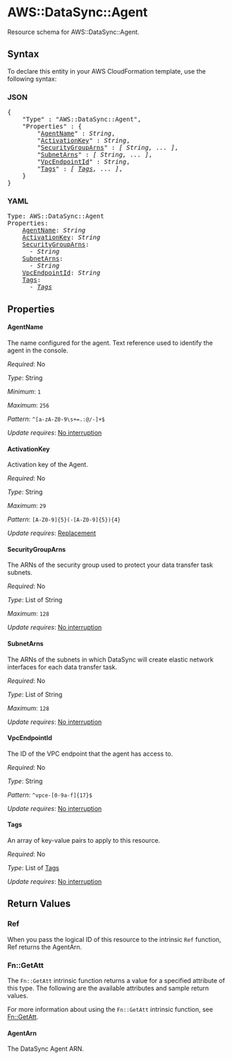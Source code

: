 # AWS::DataSync::Agent

Resource schema for AWS::DataSync::Agent.

## Syntax

To declare this entity in your AWS CloudFormation template, use the following syntax:

### JSON

<pre>
{
    "Type" : "AWS::DataSync::Agent",
    "Properties" : {
        "<a href="#agentname" title="AgentName">AgentName</a>" : <i>String</i>,
        "<a href="#activationkey" title="ActivationKey">ActivationKey</a>" : <i>String</i>,
        "<a href="#securitygrouparns" title="SecurityGroupArns">SecurityGroupArns</a>" : <i>[ String, ... ]</i>,
        "<a href="#subnetarns" title="SubnetArns">SubnetArns</a>" : <i>[ String, ... ]</i>,
        "<a href="#vpcendpointid" title="VpcEndpointId">VpcEndpointId</a>" : <i>String</i>,
        "<a href="#tags" title="Tags">Tags</a>" : <i>[ <a href="tags.md">Tags</a>, ... ]</i>,
    }
}
</pre>

### YAML

<pre>
Type: AWS::DataSync::Agent
Properties:
    <a href="#agentname" title="AgentName">AgentName</a>: <i>String</i>
    <a href="#activationkey" title="ActivationKey">ActivationKey</a>: <i>String</i>
    <a href="#securitygrouparns" title="SecurityGroupArns">SecurityGroupArns</a>: <i>
      - String</i>
    <a href="#subnetarns" title="SubnetArns">SubnetArns</a>: <i>
      - String</i>
    <a href="#vpcendpointid" title="VpcEndpointId">VpcEndpointId</a>: <i>String</i>
    <a href="#tags" title="Tags">Tags</a>: <i>
      - <a href="tags.md">Tags</a></i>
</pre>

## Properties

#### AgentName

The name configured for the agent. Text reference used to identify the agent in the console.

_Required_: No

_Type_: String

_Minimum_: <code>1</code>

_Maximum_: <code>256</code>

_Pattern_: <code>^[a-zA-Z0-9\s+=.:@/-]+$</code>

_Update requires_: [No interruption](https://docs.aws.amazon.com/AWSCloudFormation/latest/UserGuide/using-cfn-updating-stacks-update-behaviors.html#update-no-interrupt)

#### ActivationKey

Activation key of the Agent.

_Required_: No

_Type_: String

_Maximum_: <code>29</code>

_Pattern_: <code>[A-Z0-9]{5}(-[A-Z0-9]{5}){4}</code>

_Update requires_: [Replacement](https://docs.aws.amazon.com/AWSCloudFormation/latest/UserGuide/using-cfn-updating-stacks-update-behaviors.html#update-replacement)

#### SecurityGroupArns

The ARNs of the security group used to protect your data transfer task subnets.

_Required_: No

_Type_: List of String

_Maximum_: <code>128</code>

_Update requires_: [No interruption](https://docs.aws.amazon.com/AWSCloudFormation/latest/UserGuide/using-cfn-updating-stacks-update-behaviors.html#update-no-interrupt)

#### SubnetArns

The ARNs of the subnets in which DataSync will create elastic network interfaces for each data transfer task.

_Required_: No

_Type_: List of String

_Maximum_: <code>128</code>

_Update requires_: [No interruption](https://docs.aws.amazon.com/AWSCloudFormation/latest/UserGuide/using-cfn-updating-stacks-update-behaviors.html#update-no-interrupt)

#### VpcEndpointId

The ID of the VPC endpoint that the agent has access to.

_Required_: No

_Type_: String

_Pattern_: <code>^vpce-[0-9a-f]{17}$</code>

_Update requires_: [No interruption](https://docs.aws.amazon.com/AWSCloudFormation/latest/UserGuide/using-cfn-updating-stacks-update-behaviors.html#update-no-interrupt)

#### Tags

An array of key-value pairs to apply to this resource.

_Required_: No

_Type_: List of <a href="tags.md">Tags</a>

_Update requires_: [No interruption](https://docs.aws.amazon.com/AWSCloudFormation/latest/UserGuide/using-cfn-updating-stacks-update-behaviors.html#update-no-interrupt)

## Return Values

### Ref

When you pass the logical ID of this resource to the intrinsic `Ref` function, Ref returns the AgentArn.

### Fn::GetAtt

The `Fn::GetAtt` intrinsic function returns a value for a specified attribute of this type. The following are the available attributes and sample return values.

For more information about using the `Fn::GetAtt` intrinsic function, see [Fn::GetAtt](https://docs.aws.amazon.com/AWSCloudFormation/latest/UserGuide/intrinsic-function-reference-getatt.html).

#### AgentArn

The DataSync Agent ARN.

